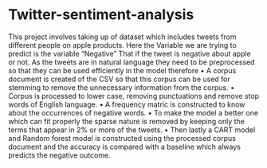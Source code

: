 # Twitter-sentiment-analysis

This project involves taking up of dataset which includes tweets from different people on apple products.
Here the Variable we are trying to predict is the variable “Negative” That if the tweet is negative about apple or not.
As the tweets are in natural language they need to be preprocessed so that they can be used efficiently in the model therefore 
•	A corpus document is created of the CSV so that this corpus can be used for stemming to remove the unnecessary information from the corpus.
•	Corpus is processed to lower case, removing punctuations and remove stop words of English language.
•	A frequency matric is constructed to know about the occurrences of negative words.
•	To make the model a better one which can fit properly the sparse nature is removed by keeping only the terms that appear in 2% or more of the tweets.
•	Then lastly a CART model and Random forest model is constructed using the processed corpus document and the accuracy is compared with a baseline which always predicts the negative outcome.    














